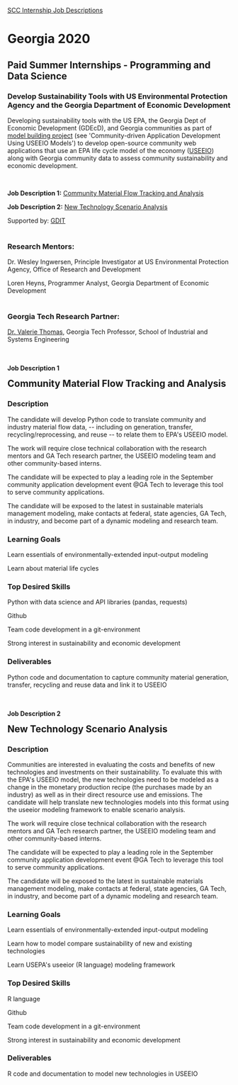 [SCC Internship Job Descriptions](http://smartcities.gatech.edu/2020-scc-internship-job-descriptions)

# Georgia 2020 

## Paid Summer Internships - Programming and Data Science

### Develop Sustainability Tools with US Environmental Protection Agency and the Georgia Department of Economic Development
Developing sustainability tools with the US EPA, the Georgia Dept of Economic Development (GDEcD), and Georgia communities
as part of [model building project](https://www.epa.gov/research/regional-sustainability-and-environmental-sciences-research-program-reses)
(see 'Community-driven Application Development Using USEEIO Models') to develop open-source community web applications that
use an EPA life cycle model of the economy ([USEEIO](https://www.google.com/search?q=USEEIO)) along with Georgia community data
 to assess community sustainability and economic development.
 
<br>

<b>Job Description 1:</b> [Community Material Flow Tracking and Analysis](#community-material-flow)

<b>Job Description 2:</b> [New Technology Scenario Analysis](#scenario-analysis)

Supported by: [GDIT](https://www.gdit.com/)  
<br>

### Research Mentors:
Dr. Wesley Ingwersen, Principle Investigator at US Environmental Protection Agency, Office of Research and Development

Loren Heyns, Programmer Analyst, Georgia Department of Economic Development  
<br>

### Georgia Tech Research Partner:
[Dr. Valerie Thomas](https://www.isye.gatech.edu/users/valerie-thomas), Georgia Tech Professor, School of Industrial and Systems Engineering

<a name="community-material-flow"></a><br><br>
<b>Job Description 1</b><h2 style='margin-top:0px;padding-top:0px'>Community Material Flow Tracking and Analysis</h2>

### Description
The candidate will develop Python code to translate community and industry material flow data,
 -- including on generation, transfer, recycling/reprocessing, and reuse -- to relate them to EPA's USEEIO model.   

The work will require close technical collaboration with the research mentors and GA Tech research partner, the USEEIO modeling team
 and other community-based interns.

The candidate will be expected to play a leading role in the September community application
 development event @GA Tech to leverage this tool to serve community applications.

The candidate will be exposed to the latest in sustainable materials management modeling, make contacts at
federal, state agencies, GA Tech, in industry, and become part of a dynamic modeling and research team.

### Learning Goals
Learn essentials of environmentally-extended input-output modeling

Learn about material life cycles

### Top Desired Skills
Python with data science and API libraries (pandas, requests)

Github

Team code development in a git-environment

Strong interest in sustainability and economic development

### Deliverables
Python code and documentation to capture community material generation, transfer, recycling and reuse data and link it to USEEIO


<a name="scenario-analysis"></a><br><br>
<b>Job Description 2</b>
<h2 style='margin-top:0px;padding-top:0px'>New Technology Scenario Analysis</h2>

### Description
Communities are interested in evaluating the costs and benefits of new technologies and investments on their sustainability.
To evaluate this with the EPA's USEEIO model, the new technologies need to be modeled as a change in the monetary production
recipe (the purchases made by an industry) as well as in their direct resource use and emissions. The candidate will help
translate new technologies models into this format using the useeior modeling framework to enable scenario analysis.

The work will require close technical collaboration with the research mentors and GA Tech research partner, the USEEIO modeling team
 and other community-based interns.

The candidate will be expected to play a leading role in the September community application
 development event @GA Tech to leverage this tool to serve community applications.

The candidate will be exposed to the latest in sustainable materials management modeling, make contacts at
federal, state agencies, GA Tech, in industry, and become part of a dynamic modeling and research team.


### Learning Goals
Learn essentials of environmentally-extended input-output modeling

Learn how to model compare sustainability of new and existing technologies

Learn USEPA's useeior (R language) modeling framework

### Top Desired Skills
R language

Github

Team code development in a git-environment

Strong interest in sustainability and economic development

### Deliverables
R code and documentation to model new technologies in USEEIO
